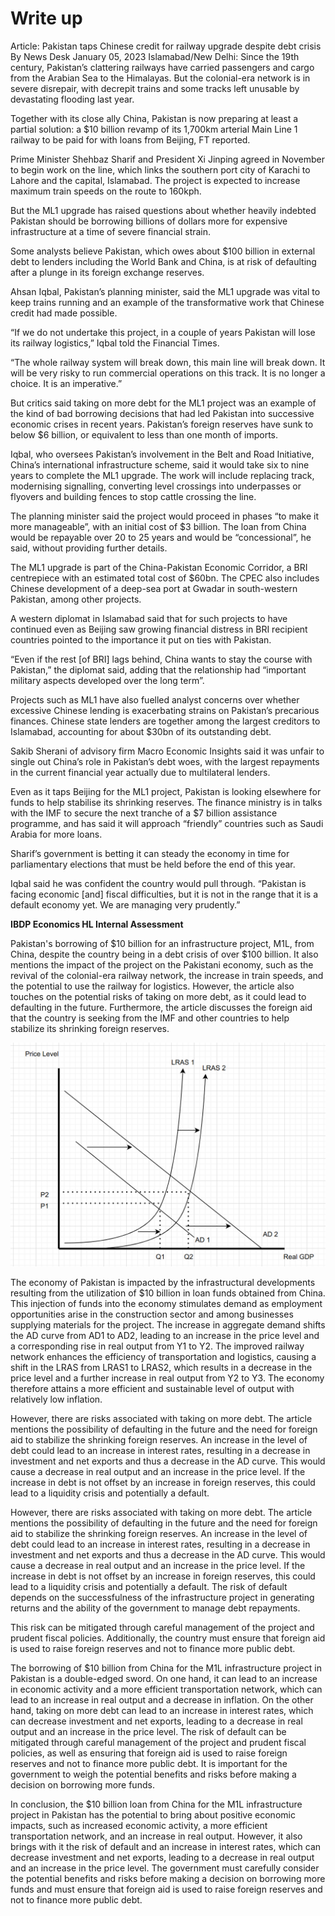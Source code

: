 # Write up

Article:
Pakistan taps Chinese credit for railway upgrade despite debt crisis
By News Desk January 05, 2023
Islamabad/New Delhi: Since the 19th century, Pakistan’s clattering railways have carried passengers and cargo from the Arabian Sea to the Himalayas. But the colonial-era network is in severe disrepair, with decrepit trains and some tracks left unusable by devastating flooding last year.

Together with its close ally China, Pakistan is now preparing at least a partial solution: a $10 billion revamp of its 1,700km arterial Main Line 1 railway to be paid for with loans from Beijing, FT reported.

Prime Minister Shehbaz Sharif and President Xi Jinping agreed in November to begin work on the line, which links the southern port city of Karachi to Lahore and the capital, Islamabad. The project is expected to increase maximum train speeds on the route to 160kph.

But the ML1 upgrade has raised questions about whether heavily indebted Pakistan should be borrowing billions of dollars more for expensive infrastructure at a time of severe financial strain.

Some analysts believe Pakistan, which owes about $100 billion in external debt to lenders including the World Bank and China, is at risk of defaulting after a plunge in its foreign exchange reserves.

Ahsan Iqbal, Pakistan’s planning minister, said the ML1 upgrade was vital to keep trains running and an example of the transformative work that Chinese credit had made possible.

“If we do not undertake this project, in a couple of years Pakistan will lose its railway logistics,” Iqbal told the Financial Times.

“The whole railway system will break down, this main line will break down. It will be very risky to run commercial operations on this track. It is no longer a choice. It is an imperative.”

But critics said taking on more debt for the ML1 project was an example of the kind of bad borrowing decisions that had led Pakistan into successive economic crises in recent years. Pakistan’s foreign reserves have sunk to below $6 billion, or equivalent to less than one month of imports.

Iqbal, who oversees Pakistan’s involvement in the Belt and Road Initiative, China’s international infrastructure scheme, said it would take six to nine years to complete the ML1 upgrade. The work will include replacing track, modernising signalling, converting level crossings into underpasses or flyovers and building fences to stop cattle crossing the line.

The planning minister said the project would proceed in phases “to make it more manageable”, with an initial cost of $3 billion. The loan from China would be repayable over 20 to 25 years and would be “concessional”, he said, without providing further details.

The ML1 upgrade is part of the China-Pakistan Economic Corridor, a BRI centrepiece with an estimated total cost of $60bn. The CPEC also includes Chinese development of a deep-sea port at Gwadar in south-western Pakistan, among other projects.

A western diplomat in Islamabad said that for such projects to have continued even as Beijing saw growing financial distress in BRI recipient countries pointed to the importance it put on ties with Pakistan.

“Even if the rest [of BRI] lags behind, China wants to stay the course with Pakistan,” the diplomat said, adding that the relationship had “important military aspects developed over the long term”.

Projects such as ML1 have also fuelled analyst concerns over whether excessive Chinese lending is exacerbating strains on Pakistan’s precarious finances. Chinese state lenders are together among the largest creditors to Islamabad, accounting for about $30bn of its outstanding debt.

Sakib Sherani of advisory firm Macro Economic Insights said it was unfair to single out China’s role in Pakistan’s debt woes, with the largest repayments in the current financial year actually due to multilateral lenders.

Even as it taps Beijing for the ML1 project, Pakistan is looking elsewhere for funds to help stabilise its shrinking reserves. The finance ministry is in talks with the IMF to secure the next tranche of a $7 billion assistance programme, and has said it will approach “friendly” countries such as Saudi Arabia for more loans.

Sharif’s government is betting it can steady the economy in time for parliamentary elections that must be held before the end of this year.

Iqbal said he was confident the country would pull through. “Pakistan is facing economic [and] fiscal difficulties, but it is not in the range that it is a default economy yet. We are managing very prudently.”

**IBDP Economics HL Internal Assessment**

Pakistan's borrowing of $10 billion for an infrastructure project, M1L, from China, despite the country being in a debt crisis of over $100 billion. It also mentions the impact of the project on the Pakistani economy, such as the revival of the colonial-era railway network, the increase in train speeds, and the potential to use the railway for logistics. However, the article also touches on the potential risks of taking on more debt, as it could lead to defaulting in the future. Furthermore, the article discusses the foreign aid that the country is seeking from the IMF and other countries to help stabilize its shrinking foreign reserves.

![Untitled](Write%20up%20612a7e8a214c40a5b381ca8c918e2533/Untitled.png)

The economy of Pakistan is impacted by the infrastructural developments resulting from the utilization of $10 billion in loan funds obtained from China. This injection of funds into the economy stimulates demand as employment opportunities arise in the construction sector and among businesses supplying materials for the project. The increase in aggregate demand shifts the AD curve from AD1 to AD2, leading to an increase in the price level and a corresponding rise in real output from Y1 to Y2. The improved railway network enhances the efficiency of transportation and logistics, causing a shift in the LRAS from LRAS1 to LRAS2, which results in a decrease in the price level and a further increase in real output from Y2 to Y3. The economy therefore attains a more efficient and sustainable level of output with relatively low inflation.

However, there are risks associated with taking on more debt. The article mentions the possibility of defaulting in the future and the need for foreign aid to stabilize the shrinking foreign reserves. An increase in the level of debt could lead to an increase in interest rates, resulting in a decrease in investment and net exports and thus a decrease in the AD curve. This would cause a decrease in real output and an increase in the price level. If the increase in debt is not offset by an increase in foreign reserves, this could lead to a liquidity crisis and potentially a default.

However, there are risks associated with taking on more debt. The article mentions the possibility of defaulting in the future and the need for foreign aid to stabilize the shrinking foreign reserves. An increase in the level of debt could lead to an increase in interest rates, resulting in a decrease in investment and net exports and thus a decrease in the AD curve. This would cause a decrease in real output and an increase in the price level. If the increase in debt is not offset by an increase in foreign reserves, this could lead to a liquidity crisis and potentially a default. The risk of default depends on the successfulness of the infrastructure project in generating returns and the ability of the government to manage debt repayments.

This risk can be mitigated through careful management of the project and prudent fiscal policies. Additionally, the country must ensure that foreign aid is used to raise foreign reserves and not to finance more public debt.

The borrowing of $10 billion from China for the M1L infrastructure project in Pakistan is a double-edged sword. On one hand, it can lead to an increase in economic activity and a more efficient transportation network, which can lead to an increase in real output and a decrease in inflation. On the other hand, taking on more debt can lead to an increase in interest rates, which can decrease investment and net exports, leading to a decrease in real output and an increase in the price level. The risk of default can be mitigated through careful management of the project and prudent fiscal policies, as well as ensuring that foreign aid is used to raise foreign reserves and not to finance more public debt. It is important for the government to weigh the potential benefits and risks before making a decision on borrowing more funds.

In conclusion, the $10 billion loan from China for the M1L infrastructure project in Pakistan has the potential to bring about positive economic impacts, such as increased economic activity, a more efficient transportation network, and an increase in real output. However, it also brings with it the risk of default and an increase in interest rates, which can decrease investment and net exports, leading to a decrease in real output and an increase in the price level. The government must carefully consider the potential benefits and risks before making a decision on borrowing more funds and must ensure that foreign aid is used to raise foreign reserves and not to finance more public debt.